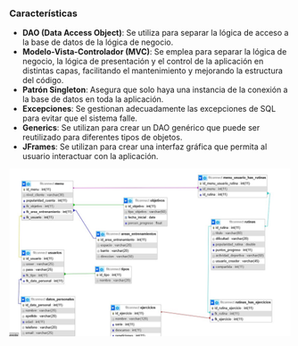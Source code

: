 
### Características
- **DAO (Data Access Object)**: Se utiliza para separar la lógica de acceso a la base de datos de la lógica de negocio.
- **Modelo-Vista-Controlador (MVC)**: Se emplea para separar la lógica de negocio, la lógica de presentación y el control de la aplicación en distintas capas, facilitando el mantenimiento y mejorando la estructura del código.
- **Patrón Singleton**: Asegura que solo haya una instancia de la conexión a la base de datos en toda la aplicación.
- **Excepciones**: Se gestionan adecuadamente las excepciones de SQL para evitar que el sistema falle.
- **Generics**: Se utilizan para crear un DAO genérico que puede ser reutilizado para diferentes tipos de objetos.
- **JFrames**: Se utilizan para crear una interfaz gráfica que permita al usuario interactuar con la aplicación.





![image alt](https://github.com/LuisAlvH/Davinci/blob/6001273c67dce96f562652c017423f584adefd64/Proyectos/FitConect2/Captura%20de%20pantalla%202025-02-03%20145416.jpg?raw=true)

